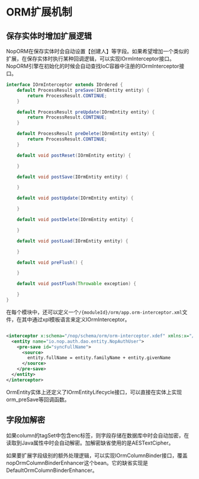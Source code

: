 # ORM扩展机制

## 保存实体时增加扩展逻辑

NopORM在保存实体时会自动设置【创建人】等字段。如果希望增加一个类似的扩展，在保存实体时执行某种回调逻辑，可以实现IOrmInterceptor接口。
NopORM引擎在初始化的时候会自动查找IoC容器中注册的IOrmInterceptor接口。

```java
interface IOrmInterceptor extends IOrdered {
    default ProcessResult preSave(IOrmEntity entity) {
        return ProcessResult.CONTINUE;
    }

    default ProcessResult preUpdate(IOrmEntity entity) {
        return ProcessResult.CONTINUE;
    }

    default ProcessResult preDelete(IOrmEntity entity) {
        return ProcessResult.CONTINUE;
    }

    default void postReset(IOrmEntity entity) {

    }

    default void postSave(IOrmEntity entity) {

    }

    default void postUpdate(IOrmEntity entity) {

    }

    default void postDelete(IOrmEntity entity) {

    }

    default void postLoad(IOrmEntity entity) {

    }

    default void preFlush() {

    }

    default void postFlush(Throwable exception) {

    }
}
```


在每个模块中，还可以定义一个`/{moduleId}/orm/app.orm-interceptor.xml`文件，在其中通过xpl模板语言来定义IOrmInterceptor。

```xml

<interceptor x:schema="/nop/schema/orm/orm-interceptor.xdef" xmlns:x="/nop/schema/xdsl.xdef">
  <entity name="io.nop.auth.dao.entity.NopAuthUser">
    <pre-save id="syncFullName">
      <source>
        entity.fullName = entity.familyName + entity.givenName
      </source>
    </pre-save>
  </entity>
</interceptor>
```

OrmEntity实体上还定义了IOrmEntityLifecycle接口，可以直接在实体上实现orm_preSave等回调函数。

## 字段加解密

如果column的tagSet中包含enc标签，则字段存储在数据库中时会自动加密，在读取到Java属性中时会自动解密。加解密缺省使用的是AESTextCipher。

如果要扩展字段级别的额外处理逻辑，可以实现IOrmColumnBinder接口，覆盖nopOrmColumnBinderEnhancer这个bean。它的缺省实现是DefaultOrmColumnBinderEnhancer。

